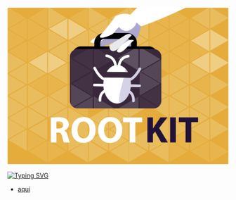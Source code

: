 ![logo](./.img/rootkit.png)

[![Typing SVG](https://readme-typing-svg.demolab.com?font=Itim&size=45&pause=1000&color=F7BF36&center=&vCenter=&repeat=&random=&width=435&height=100&lines=Documentaci%C3%B3n+)](https://git.io/typing-svg)

- [aquí](https://github.com/VictorH028/rootkit-termux.git) 


